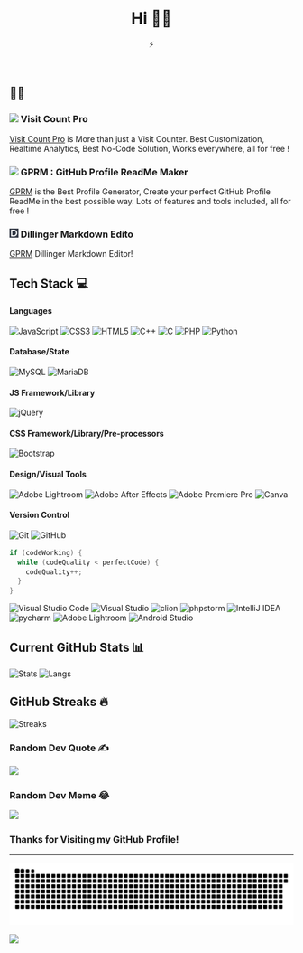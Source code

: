 <h1 align="center"> Hi 👋🏻 </br> 
</h1>
<p align="center"> ⚡</p>
<p align="center">  </p>
<p align="center">
 <a href="LÄNK" target="_blank"><img alt="" src="https://img.shields.io/badge/Profile-000?logo=vercel&logoColor=yellow&style=for-the-badge" style="vertical-align:center" /></a>
<a href="LÄNK" target="_blank"><img alt="" src="https://img.shields.io/badge/Twitter-000?logo=Twitter&logoColor=1DA1F2&style=for-the-badge" style="vertical-align:center" /></a>
<a href="LÄNK" target="_blank"><img alt="" src="https://img.shields.io/badge/LinkedIn-000?logo=linkedin&logoColor=0A66C2&style=for-the-badge" style="vertical-align:center" /></a>
<a href="LÄNK" target="_blank"><img alt="" src="https://img.shields.io/badge/Instagram-000?style=for-the-badge&logo=Instagram&logoColor=E4405F" style="vertical-align:center" /></a></p>

## 👨‍💻
### <img src="https://visitcount.itsvg.in/logo.png" width="16px" />  Visit Count Pro
[Visit Count Pro](https://visitcount.itsvg.in) is More than just a Visit Counter. Best Customization, Realtime Analytics, Best No-Code Solution, Works everywhere, all for free !

### <img src="https://gprm.itsvg.in/logo.png" width="16px" />  GPRM : GitHub Profile ReadMe Maker
[GPRM](https://gprm.itsvg.in) is the Best Profile Generator, Create your perfect GitHub Profile ReadMe in the best possible way. Lots of features and tools included, all for free !

### <img src="https://github.com/Muab99/muab99/blob/main/dillinger.png" width="16px" />  Dillinger Markdown Edito
[GPRM](https://dillinger.io/)  Dillinger Markdown Editor!


## Tech Stack 💻
#### Languages
![JavaScript](https://img.shields.io/badge/-JavaScript-000?style=for-the-badge&logo=javascript)
![CSS3](https://img.shields.io/badge/-CSS3-000?style=for-the-badge&logo=css3)
![HTML5](https://img.shields.io/badge/-HTML5-000?style=for-the-badge&logo=html5)
![C++](https://img.shields.io/badge/c++-000?style=for-the-badge&logo=c%2B%2B)
![C](https://img.shields.io/badge/c-000?style=for-the-badge&logo=c) 
![PHP](https://img.shields.io/badge/php-000?style=for-the-badge&logo=php) 
![Python](https://img.shields.io/badge/python-000?style=for-the-badge&logo=python) 


#### Database/State
![MySQL](https://img.shields.io/badge/mysql-000?style=for-the-badge&logo=mysql) 
![MariaDB](https://img.shields.io/badge/MariaDB-000?style=for-the-badge&logo=mariadb&logoColor=white)

#### JS Framework/Library
![jQuery](https://img.shields.io/badge/-jQuery-000?style=for-the-badge&logo=jQuery)


#### CSS Framework/Library/Pre-processors
![Bootstrap](https://img.shields.io/badge/-Bootstrap-000?style=for-the-badge&logo=bootstrap)

#### Design/Visual Tools
![Adobe Lightroom](https://img.shields.io/badge/-Adobe%20Lightroom-000?style=for-the-badge&logo=adobe%20lightroom)
![Adobe After Effects](https://img.shields.io/badge/-Adobe%20After%20Effects-000?style=for-the-badge&logo=Adobe%20After%20Effects&logoColor=white)
![Adobe Premiere Pro](https://img.shields.io/badge/Adobe%20Premiere%20Pro-000?style=for-the-badge&logo=Adobe%20Premiere%20Pro&logoColor=white)
![Canva](https://img.shields.io/badge/-Canva-000?style=for-the-badge&logo=canva)


#### Version Control
![Git](https://img.shields.io/badge/-Git-000?style=for-the-badge&logo=git)
![GitHub](https://img.shields.io/badge/-GitHub-000?style=for-the-badge&logo=github)

``` C++
if (codeWorking) {
  while (codeQuality < perfectCode) {
    codeQuality++;
  }
}
```

![Visual Studio Code](https://img.shields.io/badge/Visual%20Studio%20Code-0078d7.svg?style=for-the-badge&logo=visual-studio-code&logoColor=white)
![Visual Studio](https://img.shields.io/badge/Visual%20Studio-5C2D91.svg?style=for-the-badge&logo=visual-studio)
![clion](https://img.shields.io/badge/clion-000?style=for-the-badge&logo=clion)
![phpstorm](https://img.shields.io/badge/phpstorm-000?style=for-the-badge&logo=phpstorm)
![IntelliJ IDEA](https://img.shields.io/badge/IntelliJIDEA-000.svg?style=for-the-badge&logo=intellij-idea&logoColor=white)
![pycharm](https://img.shields.io/badge/pycharm-000?style=for-the-badge&logo=pycharm)
![Adobe Lightroom](https://img.shields.io/badge/Adobe%20Lightroom-31A8FF.svg?style=for-the-badge&logo=Adobe%20Lightroom&logoColor=white)
![Android Studio](https://img.shields.io/badge/Android%20Studio-3DDC84.svg?style=for-the-badge&logo=android-studio&logoColor=white)
 
## Current GitHub Stats 📊
![Stats](https://github-readme-stats.vercel.app/api?username=Muab99&show_icons=true&theme=chartreuse-dark&hide_border=false&include_all_commits=true&count_private=true)
![Langs](https://github-readme-stats.vercel.app/api/top-langs/?username=Muab99&theme=chartreuse-dark&hide_border=false&include_all_commits=true&count_private=true&layout=compact)

## GitHub Streaks 🔥
![Streaks](https://github-readme-streak-stats.herokuapp.com/?user=Muab99&theme=chartreuse-dark&hide_border=false)

### Random Dev Quote ✍️
![](https://quotes-github-readme.vercel.app/api?type=horizontal&theme=dark)

### Random Dev Meme  😂 
<img src="https://rm.up.railway.app/" width="512px"/>

### Thanks for Visiting my GitHub Profile!
---
<p align="center">
<img src="https://github.com/Muab99/muab99/blob/main/github-contribution-grid-snake.svg">
</p>

[![](https://visitcount.itsvg.in/api?id=Muab99&icon=2&color=12)](https://visitcount.itsvg.in)
